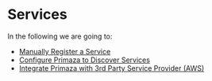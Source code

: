 # Services

In the following we are going to:
* [Manually Register a Service](./manual-registration.md)
* [Configure Primaza to Discover Services](./discovery.md)
* [Integrate Primaza with 3rd Party Service Provider (AWS)](./3rd-party-integration.md)
